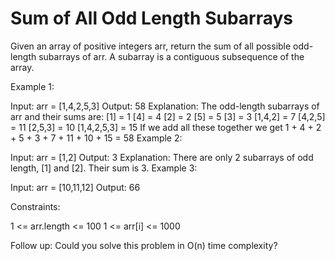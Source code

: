 # Sum of All Odd Length Subarrays

Given an array of positive integers arr, return the sum of all possible odd-length subarrays of arr.
A subarray is a contiguous subsequence of the array.

Example 1:

Input: arr = [1,4,2,5,3]
Output: 58
Explanation: The odd-length subarrays of arr and their sums are:
[1] = 1
[4] = 4
[2] = 2
[5] = 5
[3] = 3
[1,4,2] = 7
[4,2,5] = 11
[2,5,3] = 10
[1,4,2,5,3] = 15
If we add all these together we get 1 + 4 + 2 + 5 + 3 + 7 + 11 + 10 + 15 = 58
Example 2:

Input: arr = [1,2]
Output: 3
Explanation: There are only 2 subarrays of odd length, [1] and [2]. Their sum is 3.
Example 3:

Input: arr = [10,11,12]
Output: 66

Constraints:

1 <= arr.length <= 100
1 <= arr[i] <= 1000

Follow up:
Could you solve this problem in O(n) time complexity?
